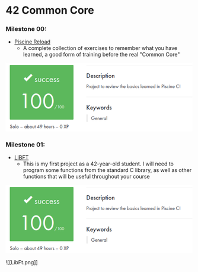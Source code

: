 # 42 Common Core

### **Milestone 00:**

- [Piscine Reload](https://github.com/zikocult/Cursus42/tree/main/00_piscine_reload/reload) 
	- A complete collection of exercises to remember what you have learned, a good form of training before the real "Common Core"

<p align="center">
  <img src="https://github.com/zikocult/Cursus42/blob/main/utils/Used_photos/Pasted%20image%2020240621092223.png?raw=true" />
</p>

### **Milestone 01:**

- [LIBFT](https://github.com/zikocult/Cursus42/tree/main/01_ring/libft)
	- This is my first project as a 42-year-old student. I will need to program some functions from the standard C library, as well as other functions that will be useful throughout your course

<p align="center">
  <img src="https://github.com/zikocult/Cursus42/blob/main/utils/Used_photos/Pasted%20image%2020240621092223.png?raw=true" />
</p>

![[LibFt.png]]

   





